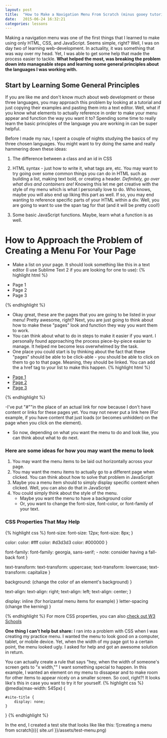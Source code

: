 ```yaml
---
layout: post
title:  "How to Make a Navigation Menu From Scratch (minus gooey tutorials)"
date:   2015-06-24 16:32:21
categories: lessons
---
```


Making a navigation menu was one of the first things that I  learned to make using only HTML, CSS, and JavaScript. Seems simple, right? Well, I was on day two of learning web-development. In actuality, it was something that was way over my head. Yet, I was able to get some help that made the process easier to tackle. **What helped the most, was breaking the problem down into manageable steps and learning some general principles about the languages I was working with.** 

## Start by Learning Some General Principles
If you are like me and don't know much about web development or these three languages, you may approach this problem by looking at a tutorial and just copying their examples and pasting them into a text editor. Well, what if you know what elements to actually reference in order to make your menu appear and function the way you want it to? Spending some time to really learn the basic principles of the language you are working in can be super helpful. 

Before I made my nav, I spent a couple of nights studying the basics of my three chosen languages. You might want to try doing the same and really hammering down these ideas:

1. The difference between a class and an id in CSS

2. HTML syntax - just how to write it, what tags are, etc. You may want to try going over some common things you can do in HTML such as building a list, making text bold, or creating a header. *Definitely, go over what divs and containers are!* Knowing this let me get creative with the style of my menu which is what I personally love to do. Who knows, maybe you will also end up liking this part as well. If so, you  may end wanting to reference specific parts of your HTML within a div. Well, you are going to want to use the span tag for that (and it will be pretty cool!)

3. Some basic JavaScript functions. Maybe, learn what a function is as well. 

# How to Approach the Problem of Creating a Menu For Your Page
- Make a list on your page. It should look something like this in a text editor (I use Sublime Text 2 if you are looking for one to use):
{% highlight html %}
<ul>
	<li>Page 1</li>
	<li>Page 2</li>
	<li>Page 3</li>
</ul>
{% endhighlight %}

- Okay great, these are the pages that you are going to be listed in your menu! Pretty awesome, right? Next, you are just going to think about how to make these "pages" look and function they way you want them to work. 
- You can think about what to do in steps to make it easier if you want. I personally found approaching the process piece-by-piece easier to manage. It helped me become less overwhelmed by the task. 
- One place you could start is by thinking about the fact that these "pages" should be able to be click-able - you should be able to click on them to go to that page. Meaning, they should be linked. You can add the a href tag to your list to make this happen. 
{% highlight html %}
<ul>
	<li><a href="#">Page 1</li></a>
	<li><a href="#">Page 2</li></a>
	<li><a href="#">Page 3</li></a>
</ul>
{% endhighlight %}

-I've put "#""in the place of an actual link for now because I don't have content or links for these pages yet. You may not never put a link here (For example, if you have content that just loads (or becomes unhidden) on the page when you click on the element). 
- So now, depending on what you want the menu to do and look like, you can think about what to do next. 

### Here are some ideas for how you may want the menu to look
1. You may want the menu items to be laid out horizontally across your page. 
2. You may want the menu items to actually go to a different page when clicked. You can think about how to solve that problem in JavaScript
3. Maybe you a menu item should to simply display specific content when clicked. Well, you can also do that in JavaScript
4. You could simply think about the style of the menu. 
	- Maybe you want the menu to have a background color
	- Or, you want to change the font-size, font-color, or font-family of your text. 

### CSS Properties That May Help
{% highlight css %}
font-size: 
  font-size: 12px;
  font-size: 8px;
 }

color: 
	color: #fff
	color: #d3d3d3
	color: #000000
}

font-family: 
	font-family: georgia, sans-serif; - note: consider having a fall-back font
} 

text-transform:
	text-transform: uppercase;
	text-transform: lowercase;
	text-transform: capitalize
}

background: (change the color of an element's background) }

text-align:
	text-align: right;
	text-align: left;
	text-align: center;
}

display: inline (for horizantal menu items for example) }
letter-spacing (change the kerning) }
 
{% endhighlight %}
For more CSS properties, you can also [check out W3 Schools](http://www.w3schools.com/cssref/)

**One thing I can't help but share:** I ran into a problem with CSS when I was creating my practice menu. I wanted the menu to look good on a computer, tablet, or mobile device. Yet, when the width of my page got to a certain point, the menu looked ugly. I asked for help and got an awesome solution in return. 

You can actually create a rule that says "hey, when the width of  someone's screen gets to "x width,"" I want something special to happen. In this example, I wanted an element on my menu to dissapear and to make room for other items to appear nicely on a smaller screen. So cool, right?! It looks like's this in case you want to try it for yourself. 
{% highlight css %}
@media(max-width: 545px) {

	#site-title {
		display: none;
	}
}
{% endhighlight %}

In the end, I created a test site that looks like like this:
![creating a menu from scratch]({{ site.url }}/assets/test-menu.png)